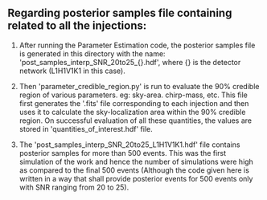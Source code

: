 ## Regarding posterior samples file containing related to all the injections:

1) After running the Parameter Estimation code, the posterior samples file is generated in this directory with the name: 'post_samples_interp_SNR_20to25_{}.hdf', where {} is the detector network (L1H1V1K1 in this case).

2) Then 'parameter_credible_region.py' is run to evaluate the 90% credible region of various parameters. eg: sky-area. chirp-mass, etc. This file first generates the '.fits' file corresponding to each injection and then uses it to calculate the sky-localization area within the 90% credible region. On successful evaluation of all these quantities, the values are stored in 'quantities_of_interest.hdf' file.

3) The 'post_samples_interp_SNR_20to25_L1H1V1K1.hdf' file contains posterior samples for more than 500 events. This was the first simulation of the work and hence the number of simulations were high as compared to the final 500 events (Although the code given here is written in a way that shall provide posterior events for 500 events only with SNR ranging from 20 to 25).